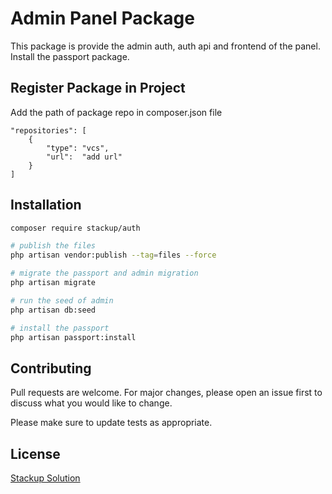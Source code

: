 # Admin Panel Package 

This package is provide the admin auth, auth api and frontend of the panel.  Install the passport package.  

## Register Package in Project

Add the path of package repo in composer.json file

```file
"repositories": [
    {
        "type": "vcs",
        "url":  "add url"
    }
]
```

## Installation

```bash
composer require stackup/auth

# publish the files 
php artisan vendor:publish --tag=files --force

# migrate the passport and admin migration
php artisan migrate

# run the seed of admin
php artisan db:seed

# install the passport 
php artisan passport:install
```

## Contributing
Pull requests are welcome. For major changes, please open an issue first to discuss what you would like to change.

Please make sure to update tests as appropriate.

## License
[Stackup Solution](https://stackupsolutions.com/)